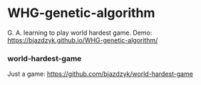 # WHG-genetic-algorithm
G. A. learning to play world hardest game.
Demo: https://bjazdzyk.github.io/WHG-genetic-algorithm/

### world-hardest-game
Just a game: https://github.com/bjazdzyk/world-hardest-game


